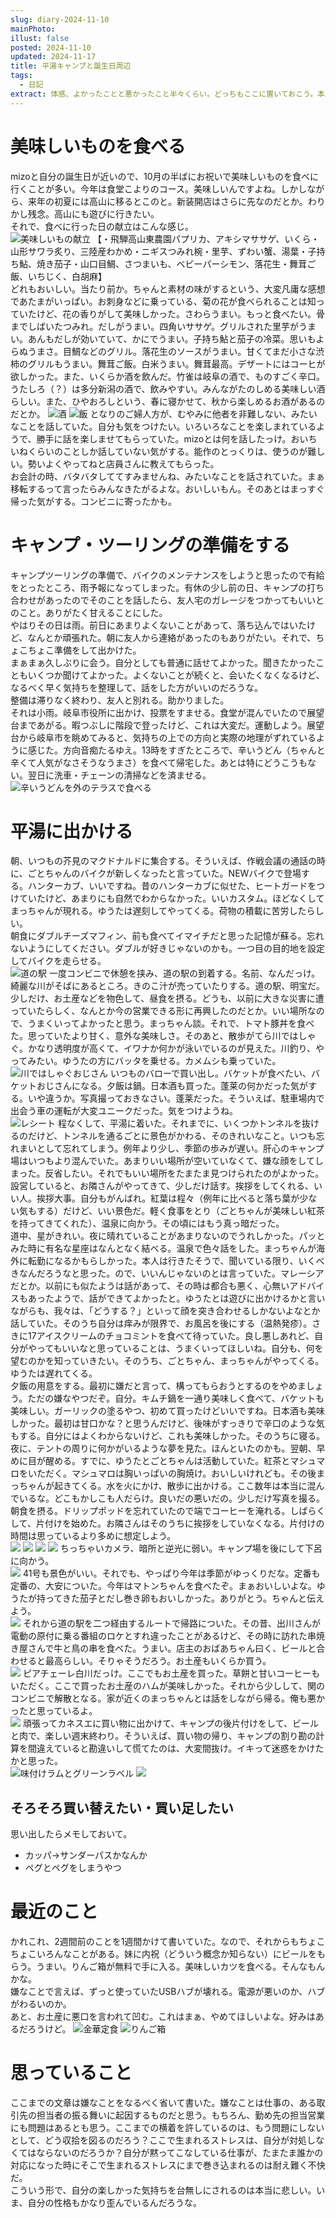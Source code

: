 ```yaml
---
slug: diary-2024-11-10
mainPhoto: 
illust: false
posted: 2024-11-10
updated: 2024-11-17
title: 平湯キャンプと誕生日周辺
tags:
  - 日記
extract: 体感、よかったことと悪かったこと半々くらい。どっちもここに置いておこう。本題は3年ぶりくらいにいけた平湯のこと。
---
```

# 美味しいものを食べる

mizoと自分の誕生日が近いので、10月の半ばにお祝いで美味しいものを食べに行くことが多い。今年は食堂こよりのコース。美味しいんですよね。しかしながら、来年の初夏には高山に移るとこのと。新装開店はさらに先なのだとか。わりかし残念。高山にも遊びに行きたい。  
それで、食べに行った日の献立はこんな感じ。
![美味しいもの献立 【・飛騨高山東農園パプリカ、アキシマササゲ、いくら・山形サワラ炙り、三陸産わかめ・ニギスつみれ椀・里芋、ずわい蟹、湯葉・子持ち鮎、焼き茄子・山口目鯛、さつまいも、ベビーパーシモン、落花生・舞茸ご飯、いちじく、白胡麻】](images/diary/diary-2024-11-10/01.jpg)
どれもおいしい。当たり前か。ちゃんと素材の味がするという、大変凡庸な感想であたまがいっぱい。お刺身などに乗っている、菊の花が食べられることは知っていたけど、花の香りがして美味しかった。さわらうまい。もっと食べたい。骨までしばいたつみれ。だしがうまい。四角いササゲ。グリルされた里芋がうまい。あんもだしが効いていて、かにでうまい。子持ち鮎と茄子の冷菜。思いもよらぬうまさ。目鯛などのグリル。落花生のソースがうまい。甘くてまだ小さな渋柿のグリルもうまい。舞茸ご飯。白米うまい。舞茸最高。デザートにはコーヒが欲しかった。また、いくらか酒を飲んだ。竹雀は岐阜の酒で、ものすごく辛口。うたしろ（？）は多分新潟の酒で、飲みやすい。みんながたのしめる美味しい酒らしい。また、ひやおろしという、春に寝かせて、秋から楽しめるお酒があるのだとか。
![酒](images/diary/diary-2024-11-10/02.jpg)
![飯](images/diary/diary-2024-11-10/03.jpg)
となりのご婦人方が、むやみに他者を非難しない、みたいなことを話していた。自分も気をつけたい。いろいろなことを楽しまれているようで、勝手に話を楽しませてもらっていた。mizoとは何を話したっけ。おいちいねくらいのことしか話していない気がする。能作のとっくりは、使うのが難しい。勢いよくやってねと店員さんに教えてもらった。  
お会計の時、バタバタしててすみませんね、みたいなことを話されていた。まぁ移転するって言ったらみんなきたがるよな。おいしいもん。そのあとはまっすぐ帰った気がする。コンビニに寄ったかも。
# キャンプ・ツーリングの準備をする

キャンプツーリングの準備で、バイクのメンテナンスをしようと思ったので有給をとったところ、雨予報になってしまった。有休の少し前の日、キャンプの打ち合わせがあったのでそのことを話したら、友人宅のガレージをつかってもいいとのこと。ありがたく甘えることにした。  
やはりその日は雨。前日にあまりよくないことがあって、落ち込んではいたけど、なんとか頑張れた。朝に友人から連絡があったのもありがたい。それで、ちょこちょこ準備をして出かけた。  
まぁまぁ久しぶりに会う。自分としても普通に話せてよかった。聞きたかったこともいくつか聞けてよかった。よくないことが続くと、会いたくなくなるけど、なるべく早く気持ちを整理して、話をした方がいいのだろうな。  
整備は滞りなく終わり、友人と別れる。助かりました。  
それは小雨。岐阜市役所に出かけ、投票をすませる。食堂が混んでいたので展望台まであがる。暇つぶしに階段で登ったけど、これは大変だ。運動しよう。展望台から岐阜市を眺めてみると、気持ちの上での方向と実際の地理がずれているように感じた。方向音痴たるゆえ。13時をすぎたところで、辛いうどん（ちゃんと辛くて人気がなさそうなうまさ）を食べて帰宅した。あとは特にどうこうもない。翌日に洗車・チェーンの清掃などを済ませる。  
![辛いうどんを外のテラスで食べる](images/diary/diary-2024-11-10/04.jpg)

# 平湯に出かける

朝、いつもの芥見のマクドナルドに集合する。そういえば、作戦会議の通話の時に、ごとちゃんのバイクが新しくなったと言っていた。NEWバイクで登場する。ハンターカブ、いいですね。昔のハンターカブに似せた、ヒートガードをつけていたけど、あまりにも自然でわからなかった。いいカスタム。ほどなくしてまっちゃんが現れる。ゆうたは遅刻してやってくる。荷物の積載に苦労したらしい。  
朝食にダブルチーズマフィン、前も食べてイマイチだと思った記憶が蘇る。忘れないようにしてください。ダブルが好きじゃないのかも。一つ目の目的地を設定してバイクを走らせる。  
![道の駅](images/diary/diary-2024-11-10/05.jpg)
一度コンビニで休憩を挟み、道の駅の到着する。名前、なんだっけ。綺麗な川がそばにあるところ。きのこ汁が売っていたりする。道の駅、明宝だ。少しだけ、お土産などを物色して、昼食を摂る。どうも、以前に大きな災害に遭っていたらしく、なんとか今の営業できる形に再興したのだとか。いい場所なので、うまくいってよかったと思う。まっちゃん談。それで、トマト豚丼を食べた。思っていたより甘く、意外な美味しさ。そのあと、散歩がてら川ではしゃぐ。かなり透明度が高くて、イワナか何かが泳いでいるのが見えた。川釣り、やってみたい。ゆうたの方にバッタを乗せる。カメムシも乗っていた。  
![川ではしゃぐおじさん](images/diary/diary-2024-11-10/06.jpg)
いつものバローで買い出し。バケットが食べたい、バケットおじさんになる。夕飯は鍋。日本酒も買った。蓬莱の何かだった気がする。いや違うか。写真撮っておきなさい。蓬莱だった。そういえば、駐車場内で出会う車の運転が大変ユニークだった。気をつけようね。  
![レシート](images/diary/diary-2024-11-10/07.jpg)
程なくして、平湯に着いた。それまでに、いくつかトンネルを抜けるのだけど、トンネルを通るごとに景色がかわる、そのきれいなこと。いつも忘れまいとして忘れてしまう。例年より少し、季節の歩みが遅い。肝心のキャンプ場はいつもより混んでいた。あまりいい場所が空いていなくて、嫌な顔をしてしまった。反省したい。それでもいい場所をたまたま見つけられたのがよかった。設営していると、お隣さんがやってきて、少しだけ話す。挨拶をしてくれる、いい人。挨拶大事。自分もがんばれ。紅葉は程々（例年に比べると落ち葉が少ない気もする）だけど、いい景色だ。軽く食事をとり（ごとちゃんが美味しい紅茶を持ってきてくれた）、温泉に向かう。その頃にはもう真っ暗だった。  
道中、星がきれい。夜に晴れていることがあまりないのでうれしかった。パッとみた時に有名な星座はなんとなく結べる。温泉で色々話をした。まっちゃんが海外に転勤になるかもらしかった。本人は行きたそうで、聞いている限り、いくべきなんだろうなと思った。ので、いいんじゃないのとは言っていた。マレーシアだとか。以前にも似たようは話があって、その時は都合も悪く、心無いアドバイスもあったようで、話ができてよかったと。ゆうたとは遊びに出かけるかと言いながらも、我々は、「どうする？」といって顔を突き合わせるしかないよなとか話していた。そのうち自分は痒みが限界で、お風呂を後にする（温熱発疹）。さきに17アイスクリームのチョコミントを食べて待っていた。良し悪しあれど、自分がやってもいいなと思っていることは、うまくいってほしいね。自分も、何を望むのかを知っていきたい。そのうち、ごとちゃん、まっちゃんがやってくる。ゆうたは遅れてくる。  
夕飯の用意をする。最初に嫌だと言って、構ってもらおうとするのをやめましょう。ただの嫌なやつだぞ。自分。キムチ鍋を一通り美味しく食べて、バケットも美味しい。ガーリックの塗るやつ、初めて買ったけどいいですね。日本酒も美味しかった。最初は甘口かな？と思うんだけど、後味がすっきりで辛口のような気もする。自分にはよくわからないけど、これも美味しかった。そのうちに寝る。  
夜に、テントの周りに何かがいるような夢を見た。ほんといたのかも。翌朝、早めに目が醒める。すでに、ゆうたとごとちゃんは活動していた。紅茶とマシュマロをいただく。マシュマロは胸いっぱいの胸焼け。おいしいけれども。その後まっちゃんが起きてくる。水を火にかけ、散歩に出かける。ここ数年は本当に混んでいるな。どこもかしこも人だらけ。良いだの悪いだの。少しだけ写真を撮る。朝食を摂る。ドリップポッドを忘れていたので端でコーヒーを淹れる。しばらくして、片付けを始めた。お隣さんはそのうちに挨拶をしていなくなる。片付けの時間は思っているより多めに想定しよう。  
![](images/diary/diary-2024-11-10/08.jpg)
![](images/diary/diary-2024-11-10/09.jpg)
![](images/diary/diary-2024-11-10/10.jpg)
![](images/diary/diary-2024-11-10/11.jpg)
ちっちゃいカメラ、暗所と逆光に弱い。キャンプ場を後にして下呂に向かう。  
![](images/diary/diary-2024-11-10/12.jpg)
41号も景色がいい。それでも、やっぱり今年は季節がゆっくりだな。定番も定番の、大安についた。今年はマトンちゃんを食べたぞ。まぁおいしいよな。ゆうたが持ってきた茄子とだし巻き卵もおいしかった。ありがとう。ちゃんと伝えよう。  
![](13.jpg)
それから道の駅を二つ経由するルートで帰路についた。その昔、出川さんが電動の原付に乗る番組のロケとすれ違ったことがあるけど、その時に訪れた串焼き屋さんで牛と鳥の串を食べた。うまい。店主のおばあちゃん曰く、ビールと合わせると最高らしい。そりゃそうだろう。お土産もいくらか買う。  
![](14.jpg)
ピアチェーレ白川だっけ。ここでもお土産を買った。草餅と甘いコーヒーもいただく。ここで買ったお土産のハムが美味しかった。それから少しして、関のコンビニで解散となる。家が近くのまっちゃんとは話をしながら帰る。俺も悪かったと思っているよ。  
![](15.jpg)
頑張ってカネスエに買い物に出かけて、キャンプの後片付けをして、ビールと肉で、楽しい週末終わり。そういえば、買い物の帰り、キャンプの割り勘の計算を間違えていると勘違いして慌てたのは、大変間抜け。イキって迷惑をかけたかと思った。  
![味付けラムとグリーンラベル](16.jpg)
![](17.jpg)
## そろそろ買い替えたい・買い足したい

思い出したらメモしておいて。

- カッパ→サンダーパスかなんか
- ペグとペグをしまうやつ

# 最近のこと

かれこれ、2週間前のことを1週間かけて書いていた。なので、それからもちょこちょこいろんなことがある。妹に内祝（どういう概念か知らない）にビールをもらう。うまい。りんご箱が無料で手に入る。美味しいカツを食べる。そんなもんかな。  
嫌なことで言えば、ずっと使っていたUSBハブが壊れる。電源が悪いのか、ハブがわるいのか。  
あと、お土産に悪口を言われて凹む。これはまぁ、やめてほしいよな。好みはあるだろうけど。
![金華定食](18.jpeg)
![りんご箱](19.jpeg)
# 思っていること

ここまでの文章は嫌なことをなるべく省いて書いた。嫌なことは仕事の、ある取引先の担当者の振る舞いに起因するものだと思う。もちろん、勤め先の担当営業にも問題はあるとも思う。ここまでの横着を許しているのは、もう問題にしないとして、どう収拾を図るのだろう？ここで生まれるストレスは、自分が対処しなくてはならないのだろうか？自分が黙ってこなしている仕事が、たまたま誰かの対応になった時にそこで生まれるストレスにまで巻き込まれるのは耐え難く不快だ。  
こういう形で、自分の楽しかった気持ちを台無しにされるのは本当に悲しい。いま、自分の性格もかなり歪んでいるんだろうな。